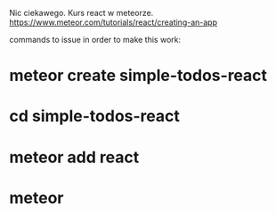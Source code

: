 Nic ciekawego. Kurs react w meteorze.
https://www.meteor.com/tutorials/react/creating-an-app

commands to issue in order to make this work:

# meteor create simple-todos-react
# cd simple-todos-react
# meteor add react

# meteor
